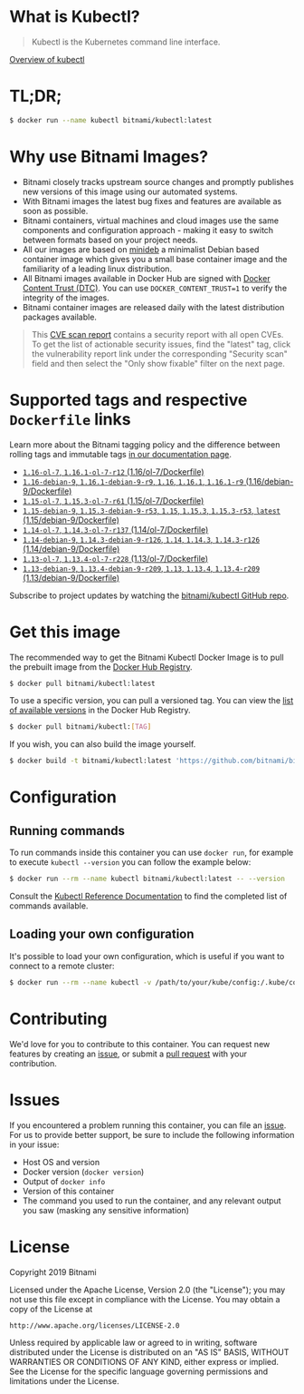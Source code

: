 
# What is Kubectl?

> Kubectl is the Kubernetes command line interface.

[Overview of kubectl](https://kubernetes.io/docs/reference/kubectl/overview/)

# TL;DR;

```bash
$ docker run --name kubectl bitnami/kubectl:latest
```

# Why use Bitnami Images?

* Bitnami closely tracks upstream source changes and promptly publishes new versions of this image using our automated systems.
* With Bitnami images the latest bug fixes and features are available as soon as possible.
* Bitnami containers, virtual machines and cloud images use the same components and configuration approach - making it easy to switch between formats based on your project needs.
* All our images are based on [minideb](https://github.com/bitnami/minideb) a minimalist Debian based container image which gives you a small base container image and the familiarity of a leading linux distribution.
* All Bitnami images available in Docker Hub are signed with [Docker Content Trust (DTC)](https://docs.docker.com/engine/security/trust/content_trust/). You can use `DOCKER_CONTENT_TRUST=1` to verify the integrity of the images.
* Bitnami container images are released daily with the latest distribution packages available.


> This [CVE scan report](https://quay.io/repository/bitnami/kubectl?tab=tags) contains a security report with all open CVEs. To get the list of actionable security issues, find the "latest" tag, click the vulnerability report link under the corresponding "Security scan" field and then select the "Only show fixable" filter on the next page.

# Supported tags and respective `Dockerfile` links

Learn more about the Bitnami tagging policy and the difference between rolling tags and immutable tags [in our documentation page](https://docs.bitnami.com/containers/how-to/understand-rolling-tags-containers/).


* [`1.16-ol-7`, `1.16.1-ol-7-r12` (1.16/ol-7/Dockerfile)](https://github.com/bitnami/bitnami-docker-kubectl/blob/1.16.1-ol-7-r12/1.16/ol-7/Dockerfile)
* [`1.16-debian-9`, `1.16.1-debian-9-r9`, `1.16`, `1.16.1`, `1.16.1-r9` (1.16/debian-9/Dockerfile)](https://github.com/bitnami/bitnami-docker-kubectl/blob/1.16.1-debian-9-r9/1.16/debian-9/Dockerfile)
* [`1.15-ol-7`, `1.15.3-ol-7-r61` (1.15/ol-7/Dockerfile)](https://github.com/bitnami/bitnami-docker-kubectl/blob/1.15.3-ol-7-r61/1.15/ol-7/Dockerfile)
* [`1.15-debian-9`, `1.15.3-debian-9-r53`, `1.15`, `1.15.3`, `1.15.3-r53`, `latest` (1.15/debian-9/Dockerfile)](https://github.com/bitnami/bitnami-docker-kubectl/blob/1.15.3-debian-9-r53/1.15/debian-9/Dockerfile)
* [`1.14-ol-7`, `1.14.3-ol-7-r137` (1.14/ol-7/Dockerfile)](https://github.com/bitnami/bitnami-docker-kubectl/blob/1.14.3-ol-7-r137/1.14/ol-7/Dockerfile)
* [`1.14-debian-9`, `1.14.3-debian-9-r126`, `1.14`, `1.14.3`, `1.14.3-r126` (1.14/debian-9/Dockerfile)](https://github.com/bitnami/bitnami-docker-kubectl/blob/1.14.3-debian-9-r126/1.14/debian-9/Dockerfile)
* [`1.13-ol-7`, `1.13.4-ol-7-r228` (1.13/ol-7/Dockerfile)](https://github.com/bitnami/bitnami-docker-kubectl/blob/1.13.4-ol-7-r228/1.13/ol-7/Dockerfile)
* [`1.13-debian-9`, `1.13.4-debian-9-r209`, `1.13`, `1.13.4`, `1.13.4-r209` (1.13/debian-9/Dockerfile)](https://github.com/bitnami/bitnami-docker-kubectl/blob/1.13.4-debian-9-r209/1.13/debian-9/Dockerfile)

Subscribe to project updates by watching the [bitnami/kubectl GitHub repo](https://github.com/bitnami/bitnami-docker-kubectl).

# Get this image

The recommended way to get the Bitnami Kubectl Docker Image is to pull the prebuilt image from the [Docker Hub Registry](https://hub.docker.com/r/bitnami/kubectl).

```bash
$ docker pull bitnami/kubectl:latest
```

To use a specific version, you can pull a versioned tag. You can view the [list of available versions](https://hub.docker.com/r/bitnami/kubectl/tags/) in the Docker Hub Registry.

```bash
$ docker pull bitnami/kubectl:[TAG]
```

If you wish, you can also build the image yourself.

```bash
$ docker build -t bitnami/kubectl:latest 'https://github.com/bitnami/bitnami-docker-kubectl.git#master:1.15/debian-9'
```

# Configuration

## Running commands

To run commands inside this container you can use `docker run`, for example to execute `kubectl --version` you can follow the example below:

```bash
$ docker run --rm --name kubectl bitnami/kubectl:latest -- --version
```

Consult the [Kubectl Reference Documentation](https://kubernetes.io/docs/reference/generated/kubectl/kubectl-commands) to find the completed list of commands available.

## Loading your own configuration

It's possible to load your own configuration, which is useful if you want to connect to a remote cluster:

```bash
$ docker run --rm --name kubectl -v /path/to/your/kube/config:/.kube/config bitnami/kubectl:latest
```

# Contributing

We'd love for you to contribute to this container. You can request new features by creating an [issue](https://github.com/bitnami/bitnami-docker-kubectl/issues), or submit a [pull request](https://github.com/bitnami/bitnami-docker-kubectl/pulls) with your contribution.

# Issues

If you encountered a problem running this container, you can file an [issue](https://github.com/bitnami/bitnami-docker-kubectl/issues). For us to provide better support, be sure to include the following information in your issue:

- Host OS and version
- Docker version (`docker version`)
- Output of `docker info`
- Version of this container
- The command you used to run the container, and any relevant output you saw (masking any sensitive information)

# License

Copyright 2019 Bitnami

Licensed under the Apache License, Version 2.0 (the "License");
you may not use this file except in compliance with the License.
You may obtain a copy of the License at

    http://www.apache.org/licenses/LICENSE-2.0

Unless required by applicable law or agreed to in writing, software
distributed under the License is distributed on an "AS IS" BASIS,
WITHOUT WARRANTIES OR CONDITIONS OF ANY KIND, either express or implied.
See the License for the specific language governing permissions and
limitations under the License.
